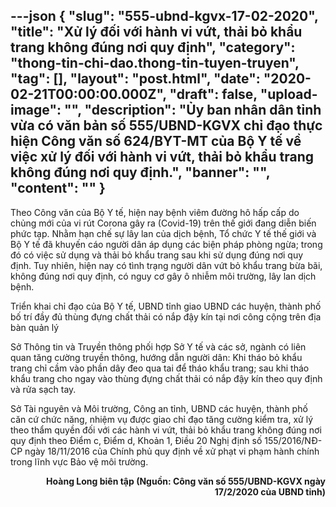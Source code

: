 ---json
{
    "slug": "555-ubnd-kgvx-17-02-2020",
    "title": "Xử lý đối với hành vi vứt, thải bỏ khẩu trang không đúng nơi quy định",
    "category": "thong-tin-chi-dao.thong-tin-tuyen-truyen",
    "tag": [],
    "layout": "post.html",
    "date": "2020-02-21T00:00:00.000Z",
    "draft": false,
    "upload-image": "",
    "description": "Ủy ban nhân dân tỉnh vừa có văn bản số 555/UBND-KGVX chỉ đạo thực hiện Công văn số 624/BYT-MT của Bộ Y tế về việc xử lý đối với hành vi vứt, thải bỏ khẩu trang không đúng nơi quy định.",
    "banner": "",
    "__content__": ""
}
---
<p>Theo C&ocirc;ng văn của Bộ Y tế, hiện nay bệnh vi&ecirc;m đường h&ocirc; hấp cấp do chủng mới của vi r&uacute;t Corona g&acirc;y ra (Covid-19) tr&ecirc;n thế giới đang diễn biến phức tạp. Nhằm hạn chế sự l&acirc;y lan của dịch bệnh, Tổ chức Y tế thế giới v&agrave; Bộ Y tế đ&atilde; khuyến c&aacute;o người d&acirc;n &aacute;p dụng c&aacute;c biện ph&aacute;p ph&ograve;ng ngừa; trong đ&oacute; c&oacute; việc sử dụng v&agrave; thải bỏ khẩu trang sau khi sử dụng đ&uacute;ng nơi quy định. Tuy nhi&ecirc;n, hiện nay c&oacute; t&igrave;nh trạng người d&acirc;n vứt bỏ khẩu trang bừa b&atilde;i, kh&ocirc;ng đ&uacute;ng nơi quy định, c&oacute; nguy cơ g&acirc;y &ocirc; nhiễm m&ocirc;i trường, l&acirc;y lan dịch bệnh.</p>

<p>Triển khai chỉ đạo của Bộ Y tế, UBND tỉnh giao UBND c&aacute;c huyện, th&agrave;nh phố bố tr&iacute; đầy đủ th&ugrave;ng đựng chất thải c&oacute; nắp đậy k&iacute;n tại nơi c&ocirc;ng cộng tr&ecirc;n địa b&agrave;n quản l&yacute;</p>

<p>Sở Th&ocirc;ng tin v&agrave; Truyền th&ocirc;ng&nbsp;phối hợp Sở Y tế v&agrave; c&aacute;c sở, ng&agrave;nh c&oacute; li&ecirc;n quan tăng cường truyền th&ocirc;ng, hướng dẫn người d&acirc;n: Khi th&aacute;o bỏ khẩu trang chỉ cầm v&agrave;o phần d&acirc;y đeo qua tai để th&aacute;o khẩu trang; sau khi th&aacute;o khẩu trang cho ngay v&agrave;o th&ugrave;ng đựng chất thải c&oacute; nắp đậy k&iacute;n theo quy định v&agrave; rửa sạch tay.</p>

<p>Sở T&agrave;i nguy&ecirc;n v&agrave; M&ocirc;i trường, C&ocirc;ng an tỉnh, UBND c&aacute;c huyện,&nbsp;th&agrave;nh phố căn cứ chức năng, nhiệm vụ được giao chỉ đạo tăng cường kiểm tra, xử l&yacute; theo thẩm quyền đối với c&aacute;c h&agrave;nh vi vứt, thải bỏ khẩu trang kh&ocirc;ng đ&uacute;ng nơi quy định theo Điểm c, Điểm d, Khoản 1, Điều 20 Nghị định số 155/2016/NĐ-CP ng&agrave;y 18/11/2016 của Ch&iacute;nh phủ quy định về xử phạt vi phạm h&agrave;nh ch&iacute;nh trong lĩnh vực Bảo vệ m&ocirc;i trường.</p>

<p style="text-align:right"><strong>Ho&agrave;ng Long&nbsp;bi&ecirc;n tập (Nguồn: C&ocirc;ng văn số 555/UBND-KGVX ng&agrave;y 17/2/2020 của UBND tỉnh)</strong></p>
